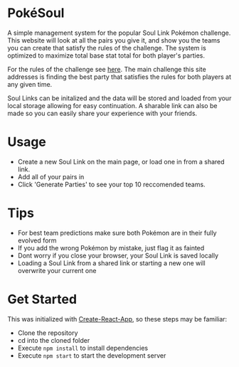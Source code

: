 # PokéSoul

A simple management system for the popular Soul Link Pokémon challenge.
This website will look at all the pairs you give it, and show you the
teams you can create that satisfy the rules of the challenge. The system
is optimized to maximize total base stat total for both player's parties.

For the rules of the challenge see
[here](https://www.deviantart.com/nuzlockefamily/journal/Soul-Link-Randomized-Nuzlocke-511651842).
The main challenge this site addresses is finding the best party that
satisfies the rules for both players at any given time.

Soul Links can be initalized and the data will be stored and loaded from your
local storage allowing for easy continuation. A sharable link can also be made so
you can easily share your experience with your friends.

# Usage

* Create a new Soul Link on the main page, or load one in from a shared link.
* Add all of your pairs in
* Click 'Generate Parties' to see your top 10 reccomended teams.

# Tips
* For best team predictions make sure both Pokémon are in their fully evolved form
* If you add the wrong Pokémon by mistake, just flag it as fainted
* Dont worry if you close your browser, your Soul Link is saved locally
* Loading a Soul Link from a shared link or starting a new one will overwrite your current one

# Get Started

This was initialized with [Create-React-App](https://github.com/facebook/create-react-app), so
these steps may be familiar:

* Clone the repository
* cd into the cloned folder
* Execute `npm install` to install dependencies
* Execute `npm start` to start the development server
